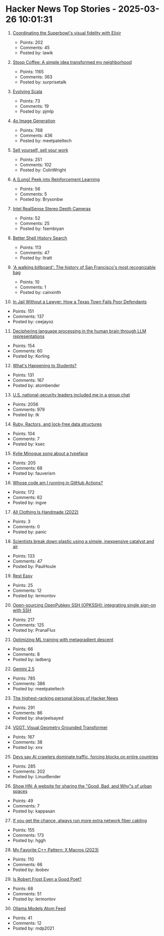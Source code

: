 # Hacker News Top Stories - 2025-03-26 10:01:31

1. [Coordinating the Superbowl's visual fidelity with Elixir](https://elixir-lang.org/blog/2025/03/25/cyanview-elixir-case/)
   - Points: 202
   - Comments: 45
   - Posted by: lawik

2. [Stoop Coffee: A simple idea transformed my neighborhood](https://supernuclear.substack.com/p/stoop-coffee-how-a-simple-idea-transformed)
   - Points: 1165
   - Comments: 363
   - Posted by: surprisetalk

3. [Evolving Scala](https://www.scala-lang.org/blog/2025/03/24/evolving-scala.html)
   - Points: 73
   - Comments: 19
   - Posted by: pjmlp

4. [4o Image Generation](https://openai.com/index/introducing-4o-image-generation/)
   - Points: 768
   - Comments: 436
   - Posted by: meetpateltech

5. [Sell yourself, sell your work](https://www.solipsys.co.uk/new/SellYourselfSellYourWork.html?yc25hn)
   - Points: 251
   - Comments: 102
   - Posted by: ColinWright

6. [A (Long) Peek into Reinforcement Learning](https://lilianweng.github.io/posts/2018-02-19-rl-overview/)
   - Points: 56
   - Comments: 5
   - Posted by: Brysonbw

7. [Intel RealSense Stereo Depth Cameras](https://www.intelrealsense.com)
   - Points: 52
   - Comments: 25
   - Posted by: 1sembiyan

8. [Better Shell History Search](https://tratt.net/laurie/blog/2025/better_shell_history_search.html)
   - Points: 113
   - Comments: 47
   - Posted by: ltratt

9. ['A walking billboard': The history of San Francisco's most recognizable bag](https://www.sfgate.com/sf-culture/article/history-san-franciscos-most-recognizable-bag-20228921.php)
   - Points: 10
   - Comments: 1
   - Posted by: cainxinth

10. [In Jail Without a Lawyer: How a Texas Town Fails Poor Defendants](https://www.nytimes.com/2025/03/25/us/maverick-county-texas-court-system.html)
   - Points: 151
   - Comments: 137
   - Posted by: ceejayoz

11. [Deciphering language processing in the human brain through LLM representations](https://research.google/blog/deciphering-language-processing-in-the-human-brain-through-llm-representations/)
   - Points: 154
   - Comments: 60
   - Posted by: Korling

12. [What's Happening to Students?](https://www.honest-broker.com/p/whats-happening-to-students)
   - Points: 131
   - Comments: 167
   - Posted by: atombender

13. [U.S. national-security leaders included me in a group chat](https://www.theatlantic.com/politics/archive/2025/03/trump-administration-accidentally-texted-me-its-war-plans/682151/)
   - Points: 2056
   - Comments: 979
   - Posted by: _tk_

14. [Ruby, Ractors, and lock-free data structures](https://iliabylich.github.io/ruby-ractors-and-lock-free-data-structures/)
   - Points: 104
   - Comments: 7
   - Posted by: ksec

15. [Kylie Minogue song about a typeface](https://abcdinamo.com/news/german-bold-italic)
   - Points: 205
   - Comments: 68
   - Posted by: fauverism

16. [Whose code am I running in GitHub Actions?](https://alexwlchan.net/2025/github-actions-audit/)
   - Points: 172
   - Comments: 62
   - Posted by: ingve

17. [All Clothing Is Handmade (2022)](https://ruthtillman.com/post/all-clothing-is-handmade/)
   - Points: 3
   - Comments: 0
   - Posted by: panic

18. [Scientists break down plastic using a simple, inexpensive catalyst and air](https://phys.org/news/2025-03-scientists-plastic-simple-inexpensive-catalyst.html)
   - Points: 133
   - Comments: 47
   - Posted by: PaulHoule

19. [Rest Easy](https://www.commentary.org/articles/joseph-epstein/rest-work-purpose/)
   - Points: 25
   - Comments: 12
   - Posted by: lermontov

20. [Open-sourcing OpenPubkey SSH (OPKSSH): integrating single sign-on with SSH](https://blog.cloudflare.com/open-sourcing-openpubkey-ssh-opkssh-integrating-single-sign-on-with-ssh/)
   - Points: 217
   - Comments: 125
   - Posted by: PranaFlux

21. [Optimizing ML training with metagradient descent](https://arxiv.org/abs/2503.13751)
   - Points: 66
   - Comments: 8
   - Posted by: ladberg

22. [Gemini 2.5](https://blog.google/technology/google-deepmind/gemini-model-thinking-updates-march-2025/)
   - Points: 785
   - Comments: 386
   - Posted by: meetpateltech

23. [The highest-ranking personal blogs of Hacker News](https://refactoringenglish.com/tools/hn-popularity/)
   - Points: 291
   - Comments: 86
   - Posted by: sharjeelsayed

24. [VGGT: Visual Geometry Grounded Transformer](https://github.com/facebookresearch/vggt)
   - Points: 167
   - Comments: 38
   - Posted by: xnx

25. [Devs say AI crawlers dominate traffic, forcing blocks on entire countries](https://arstechnica.com/ai/2025/03/devs-say-ai-crawlers-dominate-traffic-forcing-blocks-on-entire-countries/)
   - Points: 285
   - Comments: 202
   - Posted by: LinuxBender

26. [Show HN: A website for sharing the "Good, Bad, and Why"s of urban spaces](https://dedede.de/en)
   - Points: 49
   - Comments: 7
   - Posted by: kappasan

27. [If you get the chance, always run more extra network fiber cabling](https://utcc.utoronto.ca/~cks/space/blog/sysadmin/RunMoreExtraNetworkFiber)
   - Points: 155
   - Comments: 173
   - Posted by: hggh

28. [My Favorite C++ Pattern: X Macros (2023)](https://danilafe.com/blog/chapel_x_macros/)
   - Points: 110
   - Comments: 66
   - Posted by: ibobev

29. [Is Robert Frost Even a Good Poet?](https://www.theparisreview.org/blog/2025/03/17/is-robert-frost-even-a-good-poet/)
   - Points: 68
   - Comments: 51
   - Posted by: lermontov

30. [Ollama Models Atom Feed](https://simonwillison.net/2025/Mar/22/ollama-models-atom-feed/)
   - Points: 41
   - Comments: 12
   - Posted by: mdp2021

